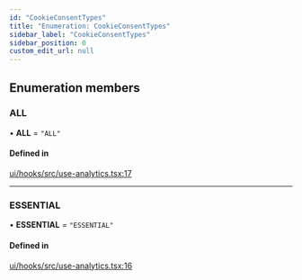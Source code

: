 ```yaml
---
id: "CookieConsentTypes"
title: "Enumeration: CookieConsentTypes"
sidebar_label: "CookieConsentTypes"
sidebar_position: 0
custom_edit_url: null
---
```


## Enumeration members

### ALL

• **ALL** = `"ALL"`

#### Defined in

[ui/hooks/src/use-analytics.tsx:17](https://github.com/AKASHAorg/akasha-framework/blob/d370b59a/ui/hooks/src/use-analytics.tsx#L17)

___

### ESSENTIAL

• **ESSENTIAL** = `"ESSENTIAL"`

#### Defined in

[ui/hooks/src/use-analytics.tsx:16](https://github.com/AKASHAorg/akasha-framework/blob/d370b59a/ui/hooks/src/use-analytics.tsx#L16)
